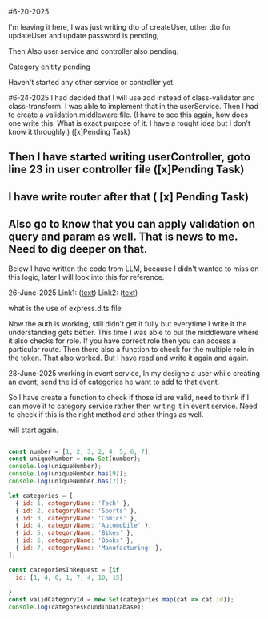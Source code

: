 #6-20-2025

I'm leaving it here, I was just writing dto of createUser, other dto for updateUser and update password is pending, 

Then Also user service and controller also pending.

Category enitity pending

Haven't started any other service or controller yet.

#6-24-2025
I had decided that I will use zod instead of class-validator and class-transform.
I was able to implement that in the userService.
Then I had to create a validation.middleware file. (I have to see this again, how does one write this. What is exact purpose of it. I have a rought idea but I don't know it throughly.) ([x]Pending Task)

## Then I have started writing userController, goto line 23 in user controller file  ([x]Pending Task)
## I have write router after that ( [x] Pending Task)
## Also go to know that you can apply validation on query and param as well. That is news to me. Need to dig deeper on that.

Below I have written the code from LLM, because I didn't wanted to miss on this logic, later I will look into this for reference.

26-June-2025
Link1: ([text](https://g.co/gemini/share/d4aad9afc242))
Link2: ([text](https://g.co/gemini/share/7e7447351801))

what is the use of express.d.ts file

Now the auth is working, still didn't get it fully but everytime I write it the understanding gets better. This time I was able to pul the middleware where it also checks for role. If you have correct role then you can access a particular route. 
Then there also a function to check for the multiple role in the token. 
That also worked. 
But I have read and write it again and again.


28-June-2025
working in event service, In my designe a user while creating an event, send the id of categories he want to add to that event.
 
 So I have create a function to check if those id are valid, need to think if I can move it to category service rather then writing it in event service. Need to check if this is the right method and other things as well.

 will start again.


```javascript

const number = [1, 2, 3, 2, 4, 5, 6, 7];
const uniqueNumber = new Set(number);
console.log(uniqueNumber);
console.log(uniqueNumber.has(9));
console.log(uniqueNumber.has(2));

let categories = [
  { id: 1, categoryName: 'Tech' },
  { id: 2, categoryName: 'Sports' },
  { id: 3, categoryName: 'Comics' },
  { id: 4, categoryName: 'Automobile' },
  { id: 5, categoryName: 'Bikes' },
  { id: 6, categoryName: 'Books' },
  { id: 7, categoryName: 'Manufacturing' },
];

const categoriesInRequest = {if
  id: [1, 4, 6, 1, 7, 4, 10, 15]
  
}
const validCategoryId = new Set(categories.map(cat => cat.id));
console.log(categoresFoundInDatabase);
 